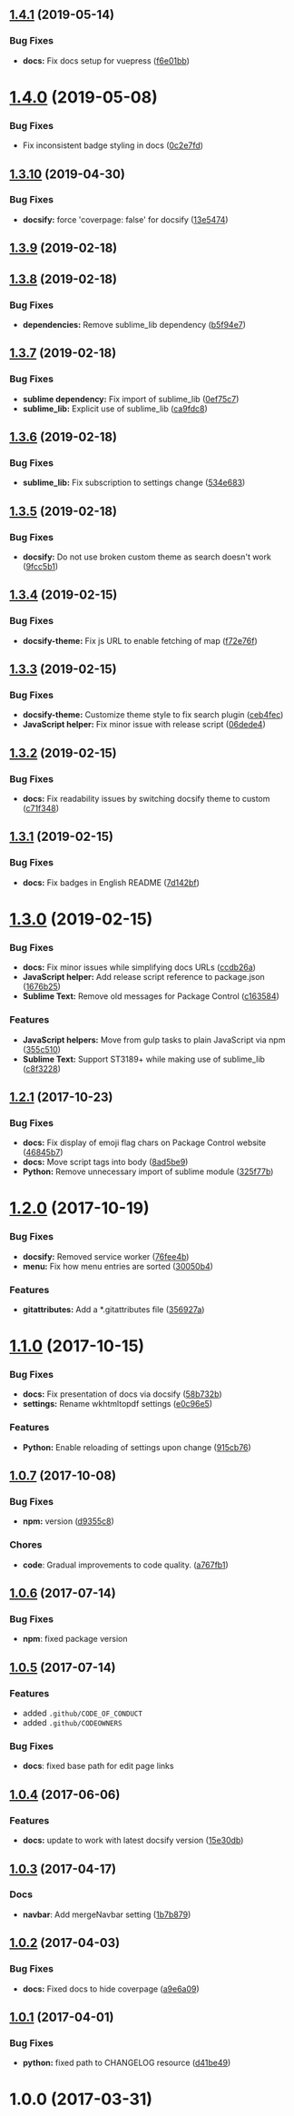 ## [1.4.1](https://github.com/jrappen/sublime-wkhtmltopdf/compare/1.4.0...1.4.1) (2019-05-14)

### Bug Fixes

* **docs:** Fix docs setup for vuepress ([f6e01bb](https://github.com/jrappen/sublime-wkhtmltopdf/commit/f6e01bb))

# [1.4.0](https://github.com/jrappen/sublime-wkhtmltopdf/compare/1.3.10...1.4.0) (2019-05-08)

### Bug Fixes

* Fix inconsistent badge styling in docs ([0c2e7fd](https://github.com/jrappen/sublime-wkhtmltopdf/commit/0c2e7fd))

## [1.3.10](https://github.com/jrappen/sublime-wkhtmltopdf/compare/1.3.9...1.3.10) (2019-04-30)

### Bug Fixes

* **docsify:** force 'coverpage: false' for docsify ([13e5474](https://github.com/jrappen/sublime-wkhtmltopdf/commit/13e5474))

## [1.3.9](https://github.com/jrappen/sublime-wkhtmltopdf/compare/1.3.8...1.3.9) (2019-02-18)

## [1.3.8](https://github.com/jrappen/sublime-wkhtmltopdf/compare/1.3.7...1.3.8) (2019-02-18)

### Bug Fixes

* **dependencies:** Remove sublime_lib dependency ([b5f94e7](https://github.com/jrappen/sublime-wkhtmltopdf/commit/b5f94e7))

## [1.3.7](https://github.com/jrappen/sublime-wkhtmltopdf/compare/1.3.6...1.3.7) (2019-02-18)

### Bug Fixes

* **sublime dependency:** Fix import of sublime_lib ([0ef75c7](https://github.com/jrappen/sublime-wkhtmltopdf/commit/0ef75c7))
* **sublime_lib:** Explicit use of sublime_lib ([ca9fdc8](https://github.com/jrappen/sublime-wkhtmltopdf/commit/ca9fdc8))

## [1.3.6](https://github.com/jrappen/sublime-wkhtmltopdf/compare/1.3.5...1.3.6) (2019-02-18)

### Bug Fixes

* **sublime_lib:** Fix subscription to settings change ([534e683](https://github.com/jrappen/sublime-wkhtmltopdf/commit/534e683))

## [1.3.5](https://github.com/jrappen/sublime-wkhtmltopdf/compare/1.3.4...1.3.5) (2019-02-18)

### Bug Fixes

* **docsify:** Do not use broken custom theme as search doesn't work ([9fcc5b1](https://github.com/jrappen/sublime-wkhtmltopdf/commit/9fcc5b1))

## [1.3.4](https://github.com/jrappen/sublime-wkhtmltopdf/compare/1.3.3...1.3.4) (2019-02-15)

### Bug Fixes

* **docsify-theme:** Fix js URL to enable fetching of map ([f72e76f](https://github.com/jrappen/sublime-wkhtmltopdf/commit/f72e76f))

## [1.3.3](https://github.com/jrappen/sublime-wkhtmltopdf/compare/1.3.2...1.3.3) (2019-02-15)

### Bug Fixes

* **docsify-theme:** Customize theme style to fix search plugin ([ceb4fec](https://github.com/jrappen/sublime-wkhtmltopdf/commit/ceb4fec))
* **JavaScript helper:** Fix minor issue with release script ([06dede4](https://github.com/jrappen/sublime-wkhtmltopdf/commit/06dede4))

## [1.3.2](https://github.com/jrappen/sublime-wkhtmltopdf/compare/1.3.1...1.3.2) (2019-02-15)

### Bug Fixes

* **docs:** Fix readability issues by switching docsify theme to custom ([c71f348](https://github.com/jrappen/sublime-wkhtmltopdf/commit/c71f348))

## [1.3.1](https://github.com/jrappen/sublime-wkhtmltopdf/compare/1.3.0...1.3.1) (2019-02-15)

### Bug Fixes

* **docs:** Fix badges in English README ([7d142bf](https://github.com/jrappen/sublime-wkhtmltopdf/commit/7d142bf))

# [1.3.0](https://github.com/jrappen/sublime-wkhtmltopdf/compare/1.2.1...1.3.0) (2019-02-15)

### Bug Fixes

* **docs:** Fix minor issues while simplifying docs URLs ([ccdb26a](https://github.com/jrappen/sublime-wkhtmltopdf/commit/ccdb26a))
* **JavaScript helper:** Add release script reference to package.json ([1676b25](https://github.com/jrappen/sublime-wkhtmltopdf/commit/1676b25))
* **Sublime Text:** Remove old messages for Package Control ([c163584](https://github.com/jrappen/sublime-wkhtmltopdf/commit/c163584))

### Features

* **JavaScript helpers:** Move from gulp tasks to plain JavaScript via npm ([355c510](https://github.com/jrappen/sublime-wkhtmltopdf/commit/355c510))
* **Sublime Text:** Support ST3189+ while making use of sublime_lib ([c8f3228](https://github.com/jrappen/sublime-wkhtmltopdf/commit/c8f3228))

## [1.2.1](https://github.com/jrappen/sublime-wkhtmltopdf/compare/1.2.0...1.2.1) (2017-10-23)

### Bug Fixes

* **docs:** Fix display of emoji flag chars on Package Control website ([46845b7](https://github.com/jrappen/sublime-wkhtmltopdf/commit/46845b7))
* **docs:** Move script tags into body ([8ad5be9](https://github.com/jrappen/sublime-wkhtmltopdf/commit/8ad5be9))
* **Python:** Remove unnecessary import of sublime module ([325f77b](https://github.com/jrappen/sublime-wkhtmltopdf/commit/325f77b))

# [1.2.0](https://github.com/jrappen/sublime-wkhtmltopdf/compare/1.1.0...1.2.0) (2017-10-19)

### Bug Fixes

* **docsify:** Removed service worker ([76fee4b](https://github.com/jrappen/sublime-wkhtmltopdf/commit/76fee4b))
* **menu:** Fix how menu entries are sorted ([30050b4](https://github.com/jrappen/sublime-wkhtmltopdf/commit/30050b4))

### Features

* **gitattributes:** Add a \*.gitattributes file ([356927a](https://github.com/jrappen/sublime-wkhtmltopdf/commit/356927a))

# [1.1.0](https://github.com/jrappen/sublime-wkhtmltopdf/compare/1.0.7...1.1.0) (2017-10-15)

### Bug Fixes

* **docs:** Fix presentation of docs via docsify ([58b732b](https://github.com/jrappen/sublime-wkhtmltopdf/commit/58b732b))
* **settings:** Rename wkhtmltopdf settings ([e0c96e5](https://github.com/jrappen/sublime-wkhtmltopdf/commit/e0c96e5))

### Features

* **Python:** Enable reloading of settings upon change ([915cb76](https://github.com/jrappen/sublime-wkhtmltopdf/commit/915cb76))

## [1.0.7](https://github.com/jrappen/sublime-wkhtmltopdf/compare/1.0.6...1.0.7) (2017-10-08)

### Bug Fixes

* **npm:** version ([d9355c8](https://github.com/jrappen/sublime-wkhtmltopdf/commit/d9355c8))

### Chores

* **code**: Gradual improvements to code quality. ([a767fb1](https://github.com/jrappen/sublime-wkhtmltopdf/commit/a767fb1))

## [1.0.6](https://github.com/jrappen/sublime-distractionless/compare/1.0.5...1.0.6) (2017-07-14)

### Bug Fixes

* **npm**: fixed package version

## [1.0.5](https://github.com/jrappen/sublime-distractionless/compare/1.0.4...1.0.5) (2017-07-14)

### Features

* added `.github/CODE_OF_CONDUCT`
* added `.github/CODEOWNERS`

### Bug Fixes

* **docs**: fixed base path for edit page links

## [1.0.4](https://github.com/jrappen/sublime-wkhtmltopdf/compare/1.0.3...v1.0.4) (2017-06-06)

### Features

* **docs:** update to work with latest docsify version ([15e30db](https://github.com/jrappen/sublime-wkhtmltopdf/commit/15e30db))

## [1.0.3](https://github.com/jrappen/sublime-wkhtmltopdf/compare/1.0.2...1.0.3) (2017-04-17)

### Docs

* **navbar**: Add mergeNavbar setting ([1b7b879](https://github.com/jrappen/sublime-wkhtmltopdf/commit/1b7b879))

## [1.0.2](https://github.com/jrappen/sublime-wkhtmltopdf/compare/1.0.1...1.0.2) (2017-04-03)

### Bug Fixes

* **docs:** Fixed docs to hide coverpage ([a9e6a09](https://github.com/jrappen/sublime-wkhtmltopdf/commit/a9e6a09))

## [1.0.1](https://github.com/jrappen/sublime-wkhtmltopdf/compare/1.0.0...1.0.1) (2017-04-01)

### Bug Fixes

* **python:** fixed path to CHANGELOG resource ([d41be49](https://github.com/jrappen/sublime-wkhtmltopdf/commit/d41be49))

# 1.0.0 (2017-03-31)
